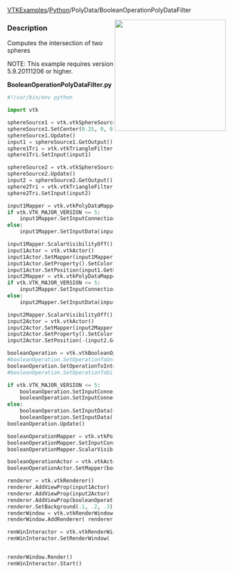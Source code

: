 [VTKExamples](/home/)/[Python](/Python)/PolyData/BooleanOperationPolyDataFilter

<img align="right" src="https://github.com/lorensen/VTKExamples/blob/gh-pages/Testing/Baseline/PolyData/TestBooleanOperationPolyDataFilter.png?raw=true" width="256" />

### Description
Computes the intersection of two spheres

NOTE: This example requires version 5.9.20111206 or higher.

**BooleanOperationPolyDataFilter.py**
```python
#!/usr/bin/env python

import vtk

sphereSource1 = vtk.vtkSphereSource()
sphereSource1.SetCenter(0.25, 0, 0)
sphereSource1.Update()
input1 = sphereSource1.GetOutput()
sphere1Tri = vtk.vtkTriangleFilter()
sphere1Tri.SetInput(input1)

sphereSource2 = vtk.vtkSphereSource()
sphereSource2.Update()
input2 = sphereSource2.GetOutput()
sphere2Tri = vtk.vtkTriangleFilter()
sphere2Tri.SetInput(input2)

input1Mapper = vtk.vtkPolyDataMapper()
if vtk.VTK_MAJOR_VERSION <= 5:
    input1Mapper.SetInputConnection(input1.GetProducerPort())
else:
    input1Mapper.SetInputData(input1)

input1Mapper.ScalarVisibilityOff()
input1Actor = vtk.vtkActor()
input1Actor.SetMapper(input1Mapper)
input1Actor.GetProperty().SetColor(1,0,0)
input1Actor.SetPosition(input1.GetBounds()[1]-input1.GetBounds()[0],0 ,0)
input2Mapper = vtk.vtkPolyDataMapper()
if vtk.VTK_MAJOR_VERSION <= 5:
    input2Mapper.SetInputConnection(input2.GetProducerPort())
else:
    input2Mapper.SetInputData(input2)

input2Mapper.ScalarVisibilityOff()
input2Actor = vtk.vtkActor()
input2Actor.SetMapper(input2Mapper)
input2Actor.GetProperty().SetColor(0,1,0)
input2Actor.SetPosition(-(input2.GetBounds()[1]-input2.GetBounds()[0]), 0, 0)

booleanOperation = vtk.vtkBooleanOperationPolyDataFilter()
#booleanOperation.SetOperationToUnion()
booleanOperation.SetOperationToIntersection()
#booleanOperation.SetOperationToDifference()

if vtk.VTK_MAJOR_VERSION <= 5:
    booleanOperation.SetInputConnection(0, sphere1Tri.GetOutputPort())
    booleanOperation.SetInputConnection(1, sphere2Tri.GetOutputPort())
else:
    booleanOperation.SetInputData(0, sphere1Tri)
    booleanOperation.SetInputData(1, sphere2Tri)
booleanOperation.Update()

booleanOperationMapper = vtk.vtkPolyDataMapper()
booleanOperationMapper.SetInputConnection(booleanOperation.GetOutputPort())
booleanOperationMapper.ScalarVisibilityOff()

booleanOperationActor = vtk.vtkActor()
booleanOperationActor.SetMapper(booleanOperationMapper)

renderer = vtk.vtkRenderer()
renderer.AddViewProp(input1Actor)
renderer.AddViewProp(input2Actor)
renderer.AddViewProp(booleanOperationActor)
renderer.SetBackground(.1, .2, .3)
renderWindow = vtk.vtkRenderWindow()
renderWindow.AddRenderer( renderer )

renWinInteractor = vtk.vtkRenderWindowInteractor()
renWinInteractor.SetRenderWindow( renderWindow )


renderWindow.Render()
renWinInteractor.Start()
```
